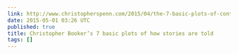 ```yaml
---
link: http://www.christopherspenn.com/2015/04/the-7-basic-plots-of-content-marketing-part-1/
date: 2015-05-01 03:26 UTC
published: true
title: Christopher Booker’s 7 basic plots of how stories are told
tags: []
---
```




